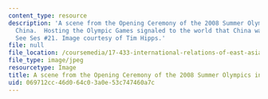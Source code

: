 ```yaml
---
content_type: resource
description: 'A scene from the Opening Ceremony of the 2008 Summer Olympics in Beijing,
  China.  Hosting the Olympic Games signaled to the world that China was on the rise.
  See Ses #21. Image courtesy of Tim Hipps.'
file: null
file_location: /coursemedia/17-433-international-relations-of-east-asia-spring-2011/069712cc46d064c03a0e53c747460a7c_17-433s11.jpg
file_type: image/jpeg
resourcetype: Image
title: A scene from the Opening Ceremony of the 2008 Summer Olympics in Beijing, China
uid: 069712cc-46d0-64c0-3a0e-53c747460a7c
---
```

